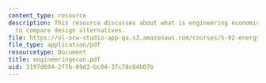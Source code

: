 ```yaml
---
content_type: resource
description: This resource discusses about what is engineering economics and methods
  to compare design alternatives.
file: https://ol-ocw-studio-app-qa.s3.amazonaws.com/courses/5-92-energy-environment-and-society-spring-2007/3197d6942f7b89d3bc0437c78c64b07b_engineeringecon.pdf
file_type: application/pdf
resourcetype: Document
title: engineeringecon.pdf
uid: 3197d694-2f7b-89d3-bc04-37c78c64b07b
---
```

